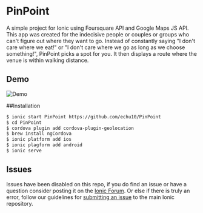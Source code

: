 PinPoint
=====================

A simple project for Ionic using Foursquare API and Google Maps JS API. This app was created for the 
indecisive people or couples or groups who can't figure out where they want to go. Instead of constantly 
saying "I don't care where we eat!" or "I don't care where we go as long as we choose something!", PinPoint 
picks a spot for you. It then displays a route where the venue is within walking distance.

## Demo
![Demo](https://cloud.githubusercontent.com/assets/3778713/12370768/9f3c3d80-bbd2-11e5-980e-d4db434d7912.gif)

##Installation

```bash
$ ionic start PinPoint https://github.com/echu10/PinPoint
$ cd PinPoint
$ cordova plugin add cordova-plugin-geolocation
$ brew install ngCordova
$ ionic platform add ios
$ ionic plagform add android
$ ionic serve
```

## Issues
Issues have been disabled on this repo, if you do find an issue or have a question consider posting it on the [Ionic Forum](http://forum.ionicframework.com/).  Or else if there is truly an error, follow our guidelines for [submitting an issue](http://ionicframework.com/submit-issue/) to the main Ionic repository.
